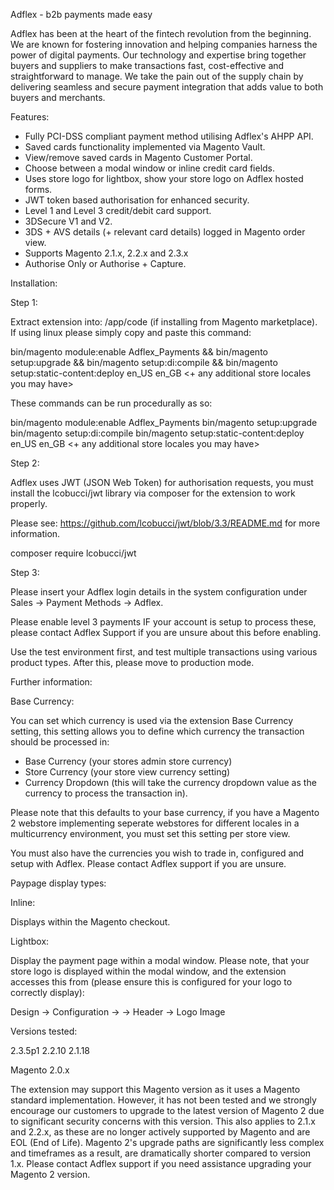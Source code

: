 Adflex - b2b payments made easy

Adflex has been at the heart of the fintech revolution from the beginning.
We are known for fostering innovation and helping companies harness the power of digital payments.
Our technology and expertise bring together buyers and suppliers to make transactions fast,
cost-effective and straightforward to manage. We take the pain out of the supply chain by
delivering seamless and secure payment integration that adds value to both buyers and merchants.

Features:

- Fully PCI-DSS compliant payment method utilising Adflex's AHPP API.
- Saved cards functionality implemented via Magento Vault.
- View/remove saved cards in Magento Customer Portal.
- Choose between a modal window or inline credit card fields.
- Uses store logo for lightbox, show your store logo on Adflex hosted forms.
- JWT token based authorisation for enhanced security.
- Level 1 and Level 3 credit/debit card support.
- 3DSecure V1 and V2.
- 3DS + AVS details (+ relevant card details) logged in Magento order view.
- Supports Magento 2.1.x, 2.2.x and 2.3.x
- Authorise Only or Authorise + Capture.

Installation:

Step 1:

Extract extension into: <magento root>/app/code (if installing from Magento marketplace).
If using linux please simply copy and paste this command:

bin/magento module:enable Adflex_Payments && bin/magento setup:upgrade && bin/magento setup:di:compile 
&& bin/magento setup:static-content:deploy en_US en_GB <+ any additional store locales you may have>

These commands can be run procedurally as so:

bin/magento module:enable Adflex_Payments
bin/magento setup:upgrade
bin/magento setup:di:compile
bin/magento setup:static-content:deploy en_US en_GB <+ any additional store locales you may have>

Step 2:

Adflex uses JWT (JSON Web Token) for authorisation requests, you must install the lcobucci/jwt library via composer 
for the extension to work properly.

Please see: https://github.com/lcobucci/jwt/blob/3.3/README.md for more information.

composer require lcobucci/jwt

Step 3:

Please insert your Adflex login details in the system configuration under Sales -> Payment Methods -> Adflex.

Please enable level 3 payments IF your account is setup to process these, please contact Adflex Support if you are unsure about this before enabling.

Use the test environment first, and test multiple transactions using various product types. After this, please move to production mode.

Further information:

Base Currency:

You can set which currency is used via the extension Base Currency setting, this setting allows you to define which currency the transaction should be processed in:

- Base Currency (your stores admin store currency)
- Store Currency (your store view currency setting)
- Currency Dropdown (this will take the currency dropdown value as the currency to process the transaction in).

Please note that this defaults to your base currency, if you have a Magento 2 webstore implementing seperate webstores for different locales in a multicurrency environment, you must set this setting per store view.

You must also have the currencies you wish to trade in, configured and setup with Adflex. Please contact Adflex support if you are unsure.

Paypage display types:

Inline:

Displays within the Magento checkout.

Lightbox:

Display the payment page within a modal window. Please note, that your store logo is displayed within the
modal window, and the extension accesses this from (please ensure this is configured for your logo to
correctly display):

Design -> Configuration -> <your store> -> Header -> Logo Image

Versions tested:

2.3.5p1
2.2.10
2.1.18

Magento 2.0.x

The extension may support this Magento version as it uses a Magento standard implementation. However, it has not been tested and we strongly encourage our customers to upgrade to the latest version of Magento 2 due to significant security concerns with this version.
This also applies to 2.1.x and 2.2.x, as these are no longer actively supported by Magento and are EOL (End of Life). Magento 2's upgrade paths are significantly less complex and timeframes as a result, are dramatically shorter compared to version 1.x.
Please contact Adflex support if you need assistance upgrading your Magento 2 version.
